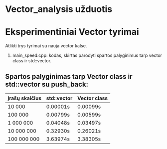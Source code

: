 # Vector_analysis užduotis

# Eksperimentiniai Vector tyrimai

Atlikti trys tyrimai su nauja vector kalse.

1. main_speed.cpp: kodas, skirtas parodyti spartos palyginimus tarp vector class ir std::vector.

## Spartos palyginimas tarp Vector class ir std::vector su push_back:

| Įrašų skaičius  | std::vector   | Vector class    |
|-----------------|---------------|-----------------|
| 10 000          | 0.00001s      | 0.00099s        |
| 100 000         | 0.00799s      | 0.00599s        |
| 1 000 000       | 0.04048s      | 0.03497s        |
| 10 000 000      | 0.32930s      | 0.26021s        |
| 100 000 000     | 3.63974s      | 3.38305s        |
